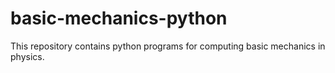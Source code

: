 # basic-mechanics-python
This repository contains python programs for computing basic mechanics in physics.
